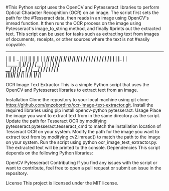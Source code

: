 #This Python script uses the OpenCV and Pytesseract libraries to perform Optical Character Recognition (OCR) on an image. The script first sets the path for the #Tesseract data, then reads in an image using OpenCV's imread function. It then runs the OCR process on the image using Pytesseract's image_to_string method, and finally #prints out the extracted text. This script can be used for tasks such as extracting text from images of documents, receipts, or other sources where the text is not #easily copyable.


 _______  _______  _______  _______  _______  _______  _______  _______ 
|       ||       ||   _   ||       ||       ||       ||       ||       |
|  _____||    ___||  |_|  ||_     _||  _____||_     _||    ___||_     _|
| |_____ |   |___ |       |  |   |  | |_____   |   |  |   |___   |   |  
|_____  ||    ___||       |  |   |  |_____  |  |   |  |    ___|  |   |  
 _____| ||   |___ |   _   |  |   |   _____| |  |   |  |   |___   |   |  
|_______||_______||__| |__|  |___|  |_______|  |___|  |_______|  |___|  


OCR Image Text Extractor
This is a simple Python script that uses the OpenCV and Pytesseract libraries to extract text from an image.

Installation
Clone the repository to your local machine using git clone https://github.com/enzobordinx/ocr-image-text-extractor.git.
Install the required libraries using pip install opencv-python pytesseract.
Usage
Place the image you want to extract text from in the same directory as the script.
Update the path for Tesseract OCR by modifying pytesseract.pytesseract.tesseract_cmd to match the installation location of Tesseract OCR on your system.
Modify the path for the image you want to extract text from by modifying cv2.imread() to match the path to the image on your system.
Run the script using python ocr_image_text_extractor.py.
The extracted text will be printed to the console.
Dependencies
This script depends on the following Python libraries:

OpenCV
Pytesseract
Contributing
If you find any issues with the script or want to contribute, feel free to open a pull request or submit an issue in the repository.

License
This project is licensed under the MIT license.
